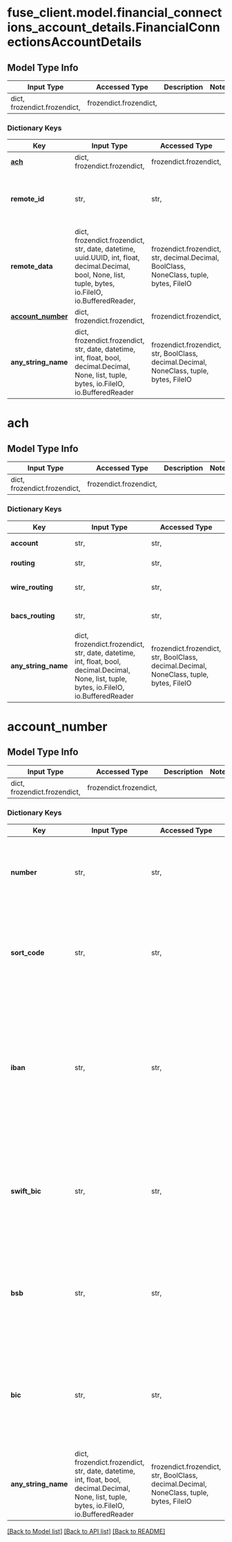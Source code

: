 # fuse_client.model.financial_connections_account_details.FinancialConnectionsAccountDetails

## Model Type Info
Input Type | Accessed Type | Description | Notes
------------ | ------------- | ------------- | -------------
dict, frozendict.frozendict,  | frozendict.frozendict,  |  | 

### Dictionary Keys
Key | Input Type | Accessed Type | Description | Notes
------------ | ------------- | ------------- | ------------- | -------------
**[ach](#ach)** | dict, frozendict.frozendict,  | frozendict.frozendict,  |  | 
**remote_id** | str,  | str,  | Remote Id of the account, ie Plaid or Teller account id | 
**remote_data** | dict, frozendict.frozendict, str, date, datetime, uuid.UUID, int, float, decimal.Decimal, bool, None, list, tuple, bytes, io.FileIO, io.BufferedReader,  | frozendict.frozendict, str, decimal.Decimal, BoolClass, NoneClass, tuple, bytes, FileIO |  | 
**[account_number](#account_number)** | dict, frozendict.frozendict,  | frozendict.frozendict,  |  | [optional] 
**any_string_name** | dict, frozendict.frozendict, str, date, datetime, int, float, bool, decimal.Decimal, None, list, tuple, bytes, io.FileIO, io.BufferedReader | frozendict.frozendict, str, BoolClass, decimal.Decimal, NoneClass, tuple, bytes, FileIO | any string name can be used but the value must be the correct type | [optional]

# ach

## Model Type Info
Input Type | Accessed Type | Description | Notes
------------ | ------------- | ------------- | -------------
dict, frozendict.frozendict,  | frozendict.frozendict,  |  | 

### Dictionary Keys
Key | Input Type | Accessed Type | Description | Notes
------------ | ------------- | ------------- | ------------- | -------------
**account** | str,  | str,  | Account number | [optional] 
**routing** | str,  | str,  | Routing number | [optional] 
**wire_routing** | str,  | str,  | Wire routing number | [optional] 
**bacs_routing** | str,  | str,  | BACS routing number | [optional] 
**any_string_name** | dict, frozendict.frozendict, str, date, datetime, int, float, bool, decimal.Decimal, None, list, tuple, bytes, io.FileIO, io.BufferedReader | frozendict.frozendict, str, BoolClass, decimal.Decimal, NoneClass, tuple, bytes, FileIO | any string name can be used but the value must be the correct type | [optional]

# account_number

## Model Type Info
Input Type | Accessed Type | Description | Notes
------------ | ------------- | ------------- | -------------
dict, frozendict.frozendict,  | frozendict.frozendict,  |  | 

### Dictionary Keys
Key | Input Type | Accessed Type | Description | Notes
------------ | ------------- | ------------- | ------------- | -------------
**number** | str,  | str,  | Unique identifier representing the account, typically referred to as the account number. | [optional] 
**sort_code** | str,  | str,  | A six-digit number used by banks in the United Kingdom and Ireland to identify the branch where the account is held. | [optional] 
**iban** | str,  | str,  | International Bank Account Number (IBAN) is an internationally agreed system of identifying bank accounts across national borders to facilitate the communication and processing of cross border transactions. | [optional] 
**swift_bic** | str,  | str,  | SWIFT/BIC code is an international identifier used to distinctively recognize a particular bank during financial transactions, such as money transfers. | [optional] 
**bsb** | str,  | str,  | Bank-State-Branch (BSB) code is a six-digit numerical code used to identify an individual branch of a financial institution in Australia. | [optional] 
**bic** | str,  | str,  | Bank Identifier Code (BIC) is an international standard identifier used by banks and financial institutions globally to carry out transactions. | [optional] 
**any_string_name** | dict, frozendict.frozendict, str, date, datetime, int, float, bool, decimal.Decimal, None, list, tuple, bytes, io.FileIO, io.BufferedReader | frozendict.frozendict, str, BoolClass, decimal.Decimal, NoneClass, tuple, bytes, FileIO | any string name can be used but the value must be the correct type | [optional]

[[Back to Model list]](../../README.md#documentation-for-models) [[Back to API list]](../../README.md#documentation-for-api-endpoints) [[Back to README]](../../README.md)

